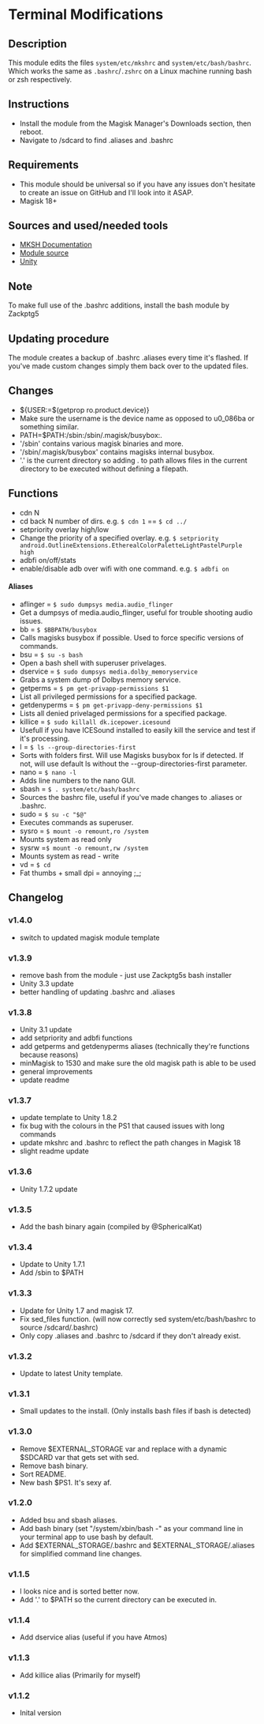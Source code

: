# Terminal Modifications

## Description
This module edits the files `system/etc/mkshrc` and `system/etc/bash/bashrc`.
Which works the same as `.bashrc`/`.zshrc` on a Linux machine running bash or zsh respectively.

## Instructions
- Install the module from the Magisk Manager's Downloads section, then reboot.
- Navigate to /sdcard to find .aliases and .bashrc

## Requirements
- This module should be universal so if you have any issues don't hesitate to create an issue on GitHub and I'll look into it ASAP.
- Magisk 18+

## Sources and used/needed tools
 - [MKSH Documentation](https://www.mirbsd.org/mksh.htm)
 - [Module source](https://github.com/skittles9823/mkshrc)
 - [Unity](https://github.com/Zackptg5/Unity)

## Note
To make full use of the .bashrc additions, install the bash module by Zackptg5

## Updating procedure
The module creates a backup of .bashrc .aliases every time it's flashed. If you've made custom changes simply them back over to the updated files.

## Changes
- ${USER:=$(getprop ro.product.device)}
 - Make sure the username is the device name as opposed to u0_086ba or something similar.
- PATH=$PATH:/sbin:/sbin/.magisk/busybox:.
 - '/sbin' contains various magisk binaries and more.
 - '/sbin/.magisk/busybox' contains magisks internal busybox.
 - '.' is the current directory so adding . to path allows files in the current directory to be executed without defining a filepath.

## Functions
- cdn N
 - cd back N number of dirs. e.g. `$ cdn 1` == `$ cd ../`
- setpriority overlay high/low
 - Change the priority of a specified overlay. e.g. `$ setpriority android.OutlineExtensions.EtherealColorPaletteLightPastelPurple high`
- adbfi on/off/stats
 - enable/disable adb over wifi with one command. e.g. `$ adbfi on`

#### Aliases
- aflinger = `$ sudo dumpsys media.audio_flinger`
 - Get a dumpsys of media.audio_flinger, useful for trouble shooting audio issues.
- bb = `$ $BBPATH/busybox`
 - Calls magisks busybox if possible. Used to force specific versions of commands.
- bsu = `$ su -s bash`
 - Open a bash shell with superuser privelages.
- dservice = `$ sudo dumpsys media.dolby_memoryservice`
 - Grabs a system dump of Dolbys memory service.
- getperms = `$ pm get-privapp-permissions $1`
 - List all privileged permissions for a specified package.
- getdenyperms = `$ pm get-privapp-deny-permissions $1`
 - Lists all denied privelaged permissions for a specified package.
- killice = `$ sudo killall dk.icepower.icesound`
 - Usefull if you have ICESound installed to easily kill the service and test if it's processing.
- l = `$ ls --group-directories-first`
 - Sorts with folders first. Will use Magisks busybox for ls if detected. If not, will use default ls without the --group-directories-first parameter.
- nano = `$ nano -l`
 - Adds line numbers to the nano GUI.
- sbash = `$ . system/etc/bash/bashrc`
 - Sources the bashrc file, useful if you've made changes to .aliases or .bashrc.
- sudo = `$ su -c "$@"`
 - Executes commands as superuser.
- sysro = `$ mount -o remount,ro /system`
 - Mounts system as read only
- sysrw =`$ mount -o remount,rw /system`
 - Mounts system as read - write
- vd = `$ cd`
 - Fat thumbs + small dpi = annoying ;_;

## Changelog
### v1.4.0
 - switch to updated magisk module template

### v1.3.9
 - remove bash from the module - just use Zackptg5s bash installer
 - Unity 3.3 update
 - better handling of updating .bashrc and .aliases

### v1.3.8
 - Unity 3.1 update
 - add setpriority and adbfi functions
 - add getperms and getdenyperms aliases (technically they're functions because reasons)
 - minMagisk to 1530 and make sure the old magisk path is able to be used
 - general improvements
 - update readme

### v1.3.7
 - update template to Unity 1.8.2
 - fix bug with the colours in the PS1 that caused issues with long commands
 - update mkshrc and .bashrc to reflect the path changes in Magisk 18
 - slight readme update

### v1.3.6
 - Unity 1.7.2 update

### v1.3.5
 - Add the bash binary again (compiled by @SphericalKat)

### v1.3.4
 - Update to Unity 1.7.1
 - Add /sbin to $PATH

### v1.3.3
 - Update for Unity 1.7 and magisk 17.
 - Fix sed_files function. (will now correctly sed system/etc/bash/bashrc to source /sdcard/.bashrc)
 - Only copy .aliases and .bashrc to /sdcard if they don't already exist.

### v1.3.2
 - Update to latest Unity template.

### v1.3.1
 - Small updates to the install. (Only installs bash files if bash is detected)

### v1.3.0
 - Remove $EXTERNAL_STORAGE var and replace with a dynamic $SDCARD var that gets set with sed.
 - Remove bash binary.
 - Sort README.
 - New bash $PS1. It's sexy af.

### v1.2.0
 - Added bsu and sbash aliases.
 - Add bash binary (set "/system/xbin/bash -" as your command line in your terminal app to use bash by default.
 - Add $EXTERNAL_STORAGE/.bashrc and $EXTERNAL_STORAGE/.aliases for simplified command line changes.

### v1.1.5
 - l looks nice and is sorted better now.
 - Add '.' to $PATH so the current directory can be executed in.

### v1.1.4
 - Add dservice alias (useful if you have Atmos)

### v1.1.3
 - Add killice alias (Primarily for myself)

### v1.1.2
 - Inital version
